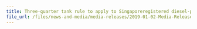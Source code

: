 ```yaml
---
title: Three-quarter tank rule to apply to Singaporeregistered diesel-powered vehicles from 1 April 2019 
file_url: /files/news-and-media/media-releases/2019-01-02-Media-Release.pdf
---
```

